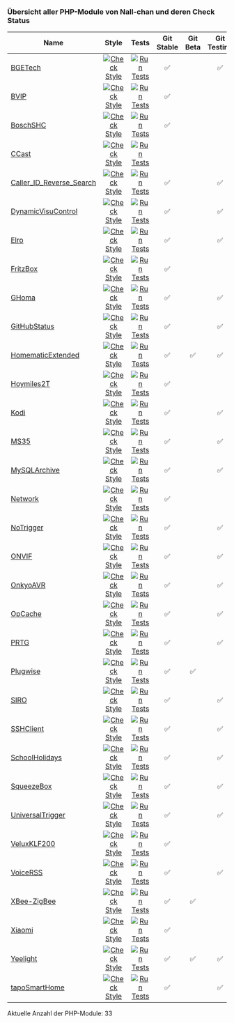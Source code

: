 ### Übersicht aller PHP-Module von Nall-chan und deren Check Status

Name | Style | Tests | Git<br>Stable | Git<br>Beta | Git<br>Testing | Store<br>Stable | Store<br>Beta | Store<br>Testing
---- | :---: | :---: | :-----------: | :---------: | :------------: | :-------------: | :-----------: | :--------------:
[BGETech](https://github.com/Nall-chan/BGETech/) | [![Check Style](https://github.com/Nall-chan/BGETech/workflows/Check%20Style/badge.svg)](https://github.com/Nall-chan/BGETech/actions) | [![Run Tests](https://github.com/Nall-chan/BGETech/workflows/Run%20Tests/badge.svg)](https://github.com/Nall-chan/BGETech/actions) |  ✅ |   | ✅ | 🟨 | 🟥 | 🟥 
[BVIP](https://github.com/Nall-chan/BVIP/) | [![Check Style](https://github.com/Nall-chan/BVIP/workflows/Check%20Style/badge.svg)](https://github.com/Nall-chan/BVIP/actions) | [![Run Tests](https://github.com/Nall-chan/BVIP/workflows/Run%20Tests/badge.svg)](https://github.com/Nall-chan/BVIP/actions) |  ✅ |   |   | 🟥 | 🟥 |   
[BoschSHC](https://github.com/Nall-chan/BoschSHC/) | [![Check Style](https://github.com/Nall-chan/BoschSHC/workflows/Check%20Style/badge.svg)](https://github.com/Nall-chan/BoschSHC/actions) | [![Run Tests](https://github.com/Nall-chan/BoschSHC/workflows/Run%20Tests/badge.svg)](https://github.com/Nall-chan/BoschSHC/actions) |  ✅ |   |   | 🟥 |   | 🟥 
[CCast](https://github.com/Nall-chan/CCast/) | [![Check Style](https://github.com/Nall-chan/CCast/workflows/Check%20Style/badge.svg)](https://github.com/Nall-chan/CCast/actions) | [![Run Tests](https://github.com/Nall-chan/CCast/workflows/Run%20Tests/badge.svg)](https://github.com/Nall-chan/CCast/actions) |    |   |   |   |   |   
[Caller_ID_Reverse_Search](https://github.com/Nall-chan/Caller_ID_Reverse_Search/) | [![Check Style](https://github.com/Nall-chan/Caller_ID_Reverse_Search/workflows/Check%20Style/badge.svg)](https://github.com/Nall-chan/Caller_ID_Reverse_Search/actions) | [![Run Tests](https://github.com/Nall-chan/Caller_ID_Reverse_Search/workflows/Run%20Tests/badge.svg)](https://github.com/Nall-chan/Caller_ID_Reverse_Search/actions) |  ✅ |   | ✅ |   |   |   
[DynamicVisuControl](https://github.com/Nall-chan/DynamicVisuControl/) | [![Check Style](https://github.com/Nall-chan/DynamicVisuControl/workflows/Check%20Style/badge.svg)](https://github.com/Nall-chan/DynamicVisuControl/actions) | [![Run Tests](https://github.com/Nall-chan/DynamicVisuControl/workflows/Run%20Tests/badge.svg)](https://github.com/Nall-chan/DynamicVisuControl/actions) |  ✅ |   | ✅ | 🟨 | 🟥 | 🟨 
[Elro](https://github.com/Nall-chan/Elro/) | [![Check Style](https://github.com/Nall-chan/Elro/workflows/Check%20Style/badge.svg)](https://github.com/Nall-chan/Elro/actions) | [![Run Tests](https://github.com/Nall-chan/Elro/workflows/Run%20Tests/badge.svg)](https://github.com/Nall-chan/Elro/actions) |  ✅ |   | ✅ | ✅ | 🟥 | ✅ 
[FritzBox](https://github.com/Nall-chan/FritzBox/) | [![Check Style](https://github.com/Nall-chan/FritzBox/workflows/Check%20Style/badge.svg)](https://github.com/Nall-chan/FritzBox/actions) | [![Run Tests](https://github.com/Nall-chan/FritzBox/workflows/Run%20Tests/badge.svg)](https://github.com/Nall-chan/FritzBox/actions) |  ✅ |   |   | 🟨 | 🟥 | 🟥 
[GHoma](https://github.com/Nall-chan/GHoma/) | [![Check Style](https://github.com/Nall-chan/GHoma/workflows/Check%20Style/badge.svg)](https://github.com/Nall-chan/GHoma/actions) | [![Run Tests](https://github.com/Nall-chan/GHoma/workflows/Run%20Tests/badge.svg)](https://github.com/Nall-chan/GHoma/actions) |  ✅ |   | ✅ |   | 🟥 | ✅ 
[GitHubStatus](https://github.com/Nall-chan/GitHubStatus/) | [![Check Style](https://github.com/Nall-chan/GitHubStatus/workflows/Check%20Style/badge.svg)](https://github.com/Nall-chan/GitHubStatus/actions) | [![Run Tests](https://github.com/Nall-chan/GitHubStatus/workflows/Run%20Tests/badge.svg)](https://github.com/Nall-chan/GitHubStatus/actions) |  ✅ |   | ✅ | ✅ | 🟥 | ✅ 
[HomematicExtended](https://github.com/Nall-chan/HomematicExtended/) | [![Check Style](https://github.com/Nall-chan/HomematicExtended/workflows/Check%20Style/badge.svg)](https://github.com/Nall-chan/HomematicExtended/actions) | [![Run Tests](https://github.com/Nall-chan/HomematicExtended/workflows/Run%20Tests/badge.svg)](https://github.com/Nall-chan/HomematicExtended/actions) |  ✅ | ✅ | ✅ | ✅ | ✅ |   
[Hoymiles2T](https://github.com/Nall-chan/Hoymiles2T/) | [![Check Style](https://github.com/Nall-chan/Hoymiles2T/workflows/Check%20Style/badge.svg)](https://github.com/Nall-chan/Hoymiles2T/actions) | [![Run Tests](https://github.com/Nall-chan/Hoymiles2T/workflows/Run%20Tests/badge.svg)](https://github.com/Nall-chan/Hoymiles2T/actions) |  ✅ |   |   | 🟥 | 🟥 |   
[Kodi](https://github.com/Nall-chan/Kodi/) | [![Check Style](https://github.com/Nall-chan/Kodi/workflows/Check%20Style/badge.svg)](https://github.com/Nall-chan/Kodi/actions) | [![Run Tests](https://github.com/Nall-chan/Kodi/workflows/Run%20Tests/badge.svg)](https://github.com/Nall-chan/Kodi/actions) |  ✅ |   | ✅ | ✅ | 🟥 | 🟨 
[MS35](https://github.com/Nall-chan/MS35/) | [![Check Style](https://github.com/Nall-chan/MS35/workflows/Check%20Style/badge.svg)](https://github.com/Nall-chan/MS35/actions) | [![Run Tests](https://github.com/Nall-chan/MS35/workflows/Run%20Tests/badge.svg)](https://github.com/Nall-chan/MS35/actions) |  ✅ |   | ✅ | ✅ | 🟥 | ✅ 
[MySQLArchive](https://github.com/Nall-chan/MySQLArchive/) | [![Check Style](https://github.com/Nall-chan/MySQLArchive/workflows/Check%20Style/badge.svg)](https://github.com/Nall-chan/MySQLArchive/actions) | [![Run Tests](https://github.com/Nall-chan/MySQLArchive/workflows/Run%20Tests/badge.svg)](https://github.com/Nall-chan/MySQLArchive/actions) |  ✅ |   | ✅ | ✅ | 🟥 | ✅ 
[Network](https://github.com/Nall-chan/Network/) | [![Check Style](https://github.com/Nall-chan/Network/workflows/Check%20Style/badge.svg)](https://github.com/Nall-chan/Network/actions) | [![Run Tests](https://github.com/Nall-chan/Network/workflows/Run%20Tests/badge.svg)](https://github.com/Nall-chan/Network/actions) |  ✅ |   |   |   |   |   
[NoTrigger](https://github.com/Nall-chan/NoTrigger/) | [![Check Style](https://github.com/Nall-chan/NoTrigger/workflows/Check%20Style/badge.svg)](https://github.com/Nall-chan/NoTrigger/actions) | [![Run Tests](https://github.com/Nall-chan/NoTrigger/workflows/Run%20Tests/badge.svg)](https://github.com/Nall-chan/NoTrigger/actions) |  ✅ |   | ✅ | ✅ | 🟥 | ✅ 
[ONVIF](https://github.com/Nall-chan/ONVIF/) | [![Check Style](https://github.com/Nall-chan/ONVIF/workflows/Check%20Style/badge.svg)](https://github.com/Nall-chan/ONVIF/actions) | [![Run Tests](https://github.com/Nall-chan/ONVIF/workflows/Run%20Tests/badge.svg)](https://github.com/Nall-chan/ONVIF/actions) |  ✅ |   | ✅ |   |   |   
[OnkyoAVR](https://github.com/Nall-chan/OnkyoAVR/) | [![Check Style](https://github.com/Nall-chan/OnkyoAVR/workflows/Check%20Style/badge.svg)](https://github.com/Nall-chan/OnkyoAVR/actions) | [![Run Tests](https://github.com/Nall-chan/OnkyoAVR/workflows/Run%20Tests/badge.svg)](https://github.com/Nall-chan/OnkyoAVR/actions) |  ✅ |   | ✅ | ✅ | 🟥 | ✅ 
[OpCache](https://github.com/Nall-chan/OpCache/) | [![Check Style](https://github.com/Nall-chan/OpCache/workflows/Check%20Style/badge.svg)](https://github.com/Nall-chan/OpCache/actions) | [![Run Tests](https://github.com/Nall-chan/OpCache/workflows/Run%20Tests/badge.svg)](https://github.com/Nall-chan/OpCache/actions) |  ✅ |   | ✅ | ✅ |   | ✅ 
[PRTG](https://github.com/Nall-chan/PRTG/) | [![Check Style](https://github.com/Nall-chan/PRTG/workflows/Check%20Style/badge.svg)](https://github.com/Nall-chan/PRTG/actions) | [![Run Tests](https://github.com/Nall-chan/PRTG/workflows/Run%20Tests/badge.svg)](https://github.com/Nall-chan/PRTG/actions) |  ✅ |   | ✅ | ✅ | 🟥 | 🟨 
[Plugwise](https://github.com/Nall-chan/Plugwise/) | [![Check Style](https://github.com/Nall-chan/Plugwise/workflows/Check%20Style/badge.svg)](https://github.com/Nall-chan/Plugwise/actions) | [![Run Tests](https://github.com/Nall-chan/Plugwise/workflows/Run%20Tests/badge.svg)](https://github.com/Nall-chan/Plugwise/actions) |  ✅ | ✅ |   | 🟨 | ✅ |   
[SIRO](https://github.com/Nall-chan/SIRO/) | [![Check Style](https://github.com/Nall-chan/SIRO/workflows/Check%20Style/badge.svg)](https://github.com/Nall-chan/SIRO/actions) | [![Run Tests](https://github.com/Nall-chan/SIRO/workflows/Run%20Tests/badge.svg)](https://github.com/Nall-chan/SIRO/actions) |  ✅ |   | ✅ | ✅ | 🟥 | ✅ 
[SSHClient](https://github.com/Nall-chan/SSHClient/) | [![Check Style](https://github.com/Nall-chan/SSHClient/workflows/Check%20Style/badge.svg)](https://github.com/Nall-chan/SSHClient/actions) | [![Run Tests](https://github.com/Nall-chan/SSHClient/workflows/Run%20Tests/badge.svg)](https://github.com/Nall-chan/SSHClient/actions) |  ✅ |   | ✅ | ✅ |   | ✅ 
[SchoolHolidays](https://github.com/Nall-chan/SchoolHolidays/) | [![Check Style](https://github.com/Nall-chan/SchoolHolidays/workflows/Check%20Style/badge.svg)](https://github.com/Nall-chan/SchoolHolidays/actions) | [![Run Tests](https://github.com/Nall-chan/SchoolHolidays/workflows/Run%20Tests/badge.svg)](https://github.com/Nall-chan/SchoolHolidays/actions) |  ✅ |   | ✅ | ✅ |   | ✅ 
[SqueezeBox](https://github.com/Nall-chan/SqueezeBox/) | [![Check Style](https://github.com/Nall-chan/SqueezeBox/workflows/Check%20Style/badge.svg)](https://github.com/Nall-chan/SqueezeBox/actions) | [![Run Tests](https://github.com/Nall-chan/SqueezeBox/workflows/Run%20Tests/badge.svg)](https://github.com/Nall-chan/SqueezeBox/actions) |  ✅ |   | ✅ | 🟨 | 🟥 |   
[UniversalTrigger](https://github.com/Nall-chan/UniversalTrigger/) | [![Check Style](https://github.com/Nall-chan/UniversalTrigger/workflows/Check%20Style/badge.svg)](https://github.com/Nall-chan/UniversalTrigger/actions) | [![Run Tests](https://github.com/Nall-chan/UniversalTrigger/workflows/Run%20Tests/badge.svg)](https://github.com/Nall-chan/UniversalTrigger/actions) |  ✅ |   | ✅ | ✅ | 🟥 | ✅ 
[VeluxKLF200](https://github.com/Nall-chan/VeluxKLF200/) | [![Check Style](https://github.com/Nall-chan/VeluxKLF200/workflows/Check%20Style/badge.svg)](https://github.com/Nall-chan/VeluxKLF200/actions) | [![Run Tests](https://github.com/Nall-chan/VeluxKLF200/workflows/Run%20Tests/badge.svg)](https://github.com/Nall-chan/VeluxKLF200/actions) |  ✅ |   |   | ✅ | 🟥 | 🟥 
[VoiceRSS](https://github.com/Nall-chan/VoiceRSS/) | [![Check Style](https://github.com/Nall-chan/VoiceRSS/workflows/Check%20Style/badge.svg)](https://github.com/Nall-chan/VoiceRSS/actions) | [![Run Tests](https://github.com/Nall-chan/VoiceRSS/workflows/Run%20Tests/badge.svg)](https://github.com/Nall-chan/VoiceRSS/actions) |  ✅ |   | ✅ | ✅ | 🟥 | ✅ 
[XBee-ZigBee](https://github.com/Nall-chan/XBee-ZigBee/) | [![Check Style](https://github.com/Nall-chan/XBee-ZigBee/workflows/Check%20Style/badge.svg)](https://github.com/Nall-chan/XBee-ZigBee/actions) | [![Run Tests](https://github.com/Nall-chan/XBee-ZigBee/workflows/Run%20Tests/badge.svg)](https://github.com/Nall-chan/XBee-ZigBee/actions) |  ✅ | ✅ |   |   |   |   
[Xiaomi](https://github.com/Nall-chan/Xiaomi/) | [![Check Style](https://github.com/Nall-chan/Xiaomi/workflows/Check%20Style/badge.svg)](https://github.com/Nall-chan/Xiaomi/actions) | [![Run Tests](https://github.com/Nall-chan/Xiaomi/workflows/Run%20Tests/badge.svg)](https://github.com/Nall-chan/Xiaomi/actions) |  ✅ |   |   | ✅ | 🟥 | 🟥 
[Yeelight](https://github.com/Nall-chan/Yeelight/) | [![Check Style](https://github.com/Nall-chan/Yeelight/workflows/Check%20Style/badge.svg)](https://github.com/Nall-chan/Yeelight/actions) | [![Run Tests](https://github.com/Nall-chan/Yeelight/workflows/Run%20Tests/badge.svg)](https://github.com/Nall-chan/Yeelight/actions) |  ✅ | ✅ | ✅ | ✅ | ✅ | ✅ 
[tapoSmartHome](https://github.com/Nall-chan/tapoSmartHome/) | [![Check Style](https://github.com/Nall-chan/tapoSmartHome/workflows/Check%20Style/badge.svg)](https://github.com/Nall-chan/tapoSmartHome/actions) | [![Run Tests](https://github.com/Nall-chan/tapoSmartHome/workflows/Run%20Tests/badge.svg)](https://github.com/Nall-chan/tapoSmartHome/actions) |  ✅ |   | ✅ | 🟨 | 🟥 |   

Aktuelle Anzahl der PHP-Module: 33

